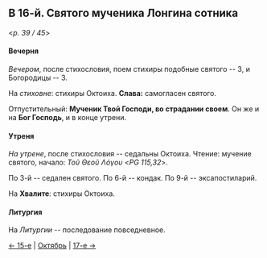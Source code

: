 
## В 16-й. Святого мученика Лонгина сотника

<*p. 39 / 45*>

#### Вечерня

*Вечером*, после стихословия, поем стихиры подобные святого -- 3, и Богородицы -- 3.

На *стиховне*: стихиры Октоиха. **Слава:** самогласен святого.

Отпустительный: **Мученик Твой Господи, во страдании своем**. 
Он же и на **Бог Господь**, и в конце утрени. 

#### Утреня

*На утрене*, после стихословия -- седальны Октоиха. 
Чтение: мучение святого, начало: *Τοῦ Θεοῦ Λόγου* <*PG 115,32*>. 

По 3-й -- седален святого. 
По 6-й -- кондак. 
По 9-й -- эксапостиларий.   

На **Хвалите**: стихиры Октоиха. 

#### Литургия 

На *Литургии* -- последование повседневное.

[← 15-е](10_15_MES.ru.md) | [Октябрь](README.md#16-й) | [17-е →](10_17_MES.ru.md)
